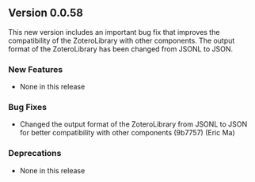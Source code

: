 ## Version 0.0.58

This new version includes an important bug fix that improves the compatibility of the ZoteroLibrary with other components. The output format of the ZoteroLibrary has been changed from JSONL to JSON.

### New Features

- None in this release

### Bug Fixes

- Changed the output format of the ZoteroLibrary from JSONL to JSON for better compatibility with other components (9b7757) (Eric Ma)

### Deprecations

- None in this release

